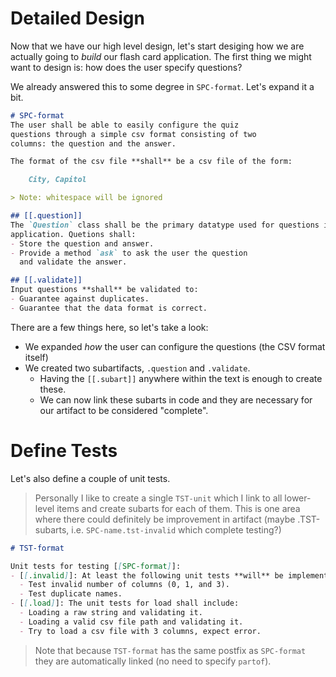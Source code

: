 # Detailed Design

Now that we have our high level design, let's start desiging how we are
actually going to _build_ our flash card application. The first thing
we might want to design is: how does the user specify questions?

We already answered this to some degree in `SPC-format`. Let's expand it a bit.

```markdown
# SPC-format
The user shall be able to easily configure the quiz
questions through a simple csv format consisting of two
columns: the question and the answer.

The format of the csv file **shall** be a csv file of the form:

    City, Capitol

> Note: whitespace will be ignored

## [[.question]]
The `Question` class shall be the primary datatype used for questions in the
application. Quetions shall:
- Store the question and answer.
- Provide a method `ask` to ask the user the question
  and validate the answer.

## [[.validate]]
Input questions **shall** be validated to:
- Guarantee against duplicates.
- Guarantee that the data format is correct.
```

There are a few things here, so let's take a look:
- We expanded _how_ the user can configure the questions (the CSV format itself)
- We created two subartifacts, `.question` and `.validate`.
  - Having the `[[.subart]]` anywhere within the text is enough to create
    these.
  - We can now link these subarts in code and they are necessary for our
    artifact to be considered "complete".

# Define Tests

Let's also define a couple of unit tests.

> Personally I like to create a single `TST-unit` which I link to all
> lower-level items and create subarts for each of them. This is one area where
> there could definitely be improvement in artifact (maybe .TST-subarts, i.e.
> `SPC-name.tst-invalid` which complete testing?)

```markdown
# TST-format

Unit tests for testing [[SPC-format]]:
- [[.invalid]]: At least the following unit tests **will** be implemented:
  - Test invalid number of columns (0, 1, and 3).
  - Test duplicate names.
- [[.load]]: The unit tests for load shall include:
  - Loading a raw string and validating it.
  - Loading a valid csv file path and validating it.
  - Try to load a csv file with 3 columns, expect error.
```

> Note that because `TST-format` has the same postfix as `SPC-format` they are
> automatically linked (no need to specify `partof`).
